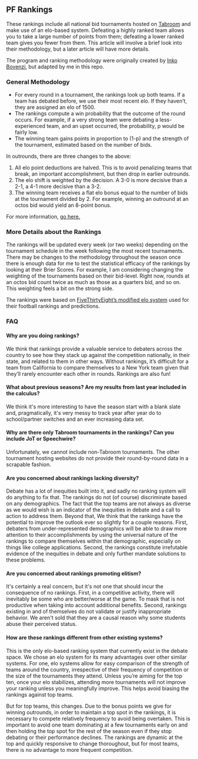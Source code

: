 ## PF Rankings

These rankings include all national bid tournaments hosted on [Tabroom](https://www.tabroom.com/index/index.mhtml) and make use of an elo-based system. Defeating a highly ranked team allows you to take a large number of points from them; defeating a lower ranked team gives you fewer from them. This article will involve a brief look into their methodology, but a later article will have more details.

The program and ranking methodology were originally created by [Inko Bovenzi](https://www.linkedin.com/in/inko-bovenzi-1997b01b4), but adapted by me in this repo.

### General Methodology

*   For every round in a tournament, the rankings look up both teams. If a team has debated before, we use their most recent elo. If they haven’t, they are assigned an elo of 1500.
*   The rankings compute a win probability that the outcome of the round occurs. For example, if a very strong team were debating a less-experienced team, and an upset occurred, the probability, p would be fairly low.
*   The winning team gains points in proportion to (1-p) and the strength of the tournament, estimated based on the number of bids.

In outrounds, there are three changes to the above:

1.  All elo point deductions are halved. This is to avoid penalizing teams that break, an important accomplishment, but then drop in earlier outrounds.
2.  The elo shift is weighted by the decision. A 3-0 is more decisive than a 2-1, a 4-1 more decisive than a 3-2.
3.  The winning team receives a flat elo bonus equal to the number of bids at the tournament divided by 2. For example, winning an outround at an octos bid would yield an 8-point bonus.

For more information, [go here.](METHODOLOGY.MD)

### More Details about the Rankings

The rankings will be updated every week (or two weeks) depending on the tournament schedule in the week following the most recent tournaments. There may be changes to the methodology throughout the season once there is enough data for me to test the statistical efficacy of the rankings by looking at their Brier Scores. For example, I am considering changing the weighting of the tournaments based on their bid-level. Right now, rounds at an octos bid count twice as much as those as a quarters bid, and so on. This weighting feels a bit on the strong side.

The rankings were based on [FiveThirtyEight’s modified elo system](https://projects.fivethirtyeight.com/2021-nfl-predictions/?ex_cid=rrpromo) used for their football rankings and predictions.

### FAQ

#### Why are you doing rankings?

We think that rankings provide a valuable service to debaters across the country to see how they stack up against the competition nationally, in their state, and related to them in other ways. Without rankings, it’s difficult for a team from California to compare themselves to a New York team given that they’ll rarely encounter each other in rounds. Rankings are also fun!

#### What about previous seasons? Are my results from last year included in the calculus?

We think it's more interesting to have the season start with a blank slate and, pragmatically, it's very messy to track year after year do to school/partner switches and an ever increasing data set.

#### Why are there only Tabroom tournaments in the rankings? Can you include JoT or Speechwire?

Unfortunately, we cannot include non-Tabroom tournaments. The other tournament hosting websites do not provide their round-by-round data in a scrapable fashion.

#### Are you concerned about rankings lacking diversity?

Debate has a lot of inequities built into it, and sadly no ranking system will do anything to fix that. The rankings do not (of course) discriminate based on any demographics. The fact that the top teams are not always as diverse as we would wish is an indicator of the inequities in debate and a call to action to address them. Beyond that, We think that the rankings have the potential to improve the outlook ever so slightly for a couple reasons. First, debaters from under-represented demographics will be able to draw more attention to their accomplishments by using the universal nature of the rankings to compare themselves within that demographic, especially on things like college applications. Second, the rankings constitute irrefutable evidence of the inequities in debate and only further mandate solutions to these problems.

#### Are you concerned about rankings promoting elitism?

It's certainly a real concern, but it's not one that should incur the consequence of no rankings. First, in a competitive activity, there will inevitably be some who are better/worse at the game. To mask that is not productive when taking into account additional benefits. Second, rankings existing in and of themselves do not validate or justify inappropriate behavior. We aren't sold that they are a causal reason why some students abuse their perceived status.

#### How are these rankings different from other existing systems?

This is the only elo-based ranking system that currently exist in the debate space. We chose an elo system for its many advantages over other similar systems. For one, elo systems allow for easy comparison of the strength of teams around the country, irrespective of their frequency of competition or the size of the tournaments they attend. Unless you’re aiming for the top ten, once your elo stabilizes, attending more tournaments will not improve your ranking unless you meaningfully improve. This helps avoid biasing the rankings against top teams.

But for top teams, this changes. Due to the bonus points we give for winning outrounds, in order to maintain a top spot in the rankings, it is necessary to compete relatively frequency to avoid being overtaken. This is important to avoid one team dominating at a few tournaments early on and then holding the top spot for the rest of the season even if they stop debating or their performance declines. The rankings are dynamic at the top and quickly responsive to change thoroughout, but for most teams, there is no advantage to more frequent competition.

